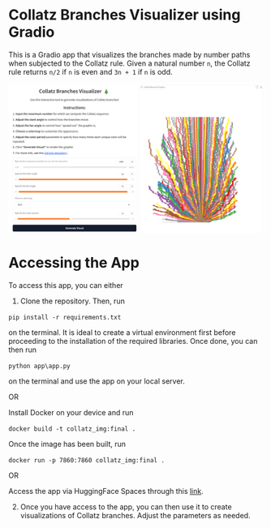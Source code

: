 # Collatz Branches Visualizer using Gradio
This is a Gradio app that visualizes the branches made by number paths when subjected to the Collatz rule. Given a natural number `n`, the Collatz rule returns `n/2` if `n` is even and `3n + 1` if `n` is odd.

<p align="center"><img src="app_screenshot.png" width="700"/></p>

Accessing the App
=================

To access this app, you can either

1. Clone the repository. Then, run 

`pip install -r requirements.txt`

on the terminal. It is ideal to create a virtual environment first before proceeding to the installation of the required libraries. Once done, you can then run

`python app\app.py`

on the terminal and use the app on your local server.

OR

Install Docker on your device and run 

`docker build -t collatz_img:final .`

Once the image has been built, run

`docker run -p 7860:7860 collatz_img:final .`

OR

Access the app via HuggingFace Spaces through this <a href="https://huggingface.co/spaces/arnel8888/collatz-branches-visualizer" target="_blank">link</a>.

2. Once you have access to the app, you can then use it to create visualizations of Collatz branches. Adjust the parameters as needed. 